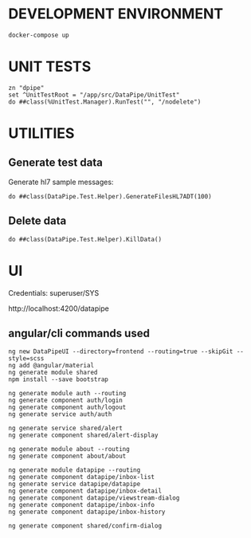 
# DEVELOPMENT ENVIRONMENT
```
docker-compose up
```


# UNIT TESTS
```
zn "dpipe"
set ^UnitTestRoot = "/app/src/DataPipe/UnitTest"
do ##class(%UnitTest.Manager).RunTest("", "/nodelete")
```


# UTILITIES
## Generate test data
Generate hl7 sample messages:
```
do ##class(DataPipe.Test.Helper).GenerateFilesHL7ADT(100)
```

## Delete data
```
do ##class(DataPipe.Test.Helper).KillData()
```


# UI
Credentials: superuser/SYS

http://localhost:4200/datapipe

## angular/cli commands used
```
ng new DataPipeUI --directory=frontend --routing=true --skipGit --style=scss
ng add @angular/material
ng generate module shared
npm install --save bootstrap

ng generate module auth --routing
ng generate component auth/login
ng generate component auth/logout
ng generate service auth/auth

ng generate service shared/alert
ng generate component shared/alert-display

ng generate module about --routing
ng generate component about/about

ng generate module datapipe --routing
ng generate component datapipe/inbox-list
ng generate service datapipe/datapipe
ng generate component datapipe/inbox-detail
ng generate component datapipe/viewstream-dialog
ng generate component datapipe/inbox-info
ng generate component datapipe/inbox-history

ng generate component shared/confirm-dialog
```
